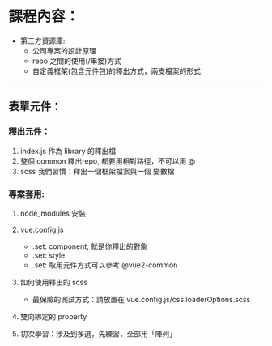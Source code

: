 
# 課程內容：

- 第三方資源庫: 
    - 公司專案的設計原理
    - repo 之間的使用(/串接)方式
    - 自定義框架(包含元件包)的釋出方式，兩支檔案的形式

--- 

## 表單元件：

### 釋出元件：
1. index.js 作為 library 的釋出檔
2. 整個 common 釋出repo, 都要用相對路徑，不可以用 @
3. scss 我們習慣：釋出一個框架檔案與一個 變數檔

### 專案套用:

1. node_modules 安裝
2. vue.config.js
    -  .set: component, 就是你釋出的對象
    -  .set: style
    -  .set: 取用元件方式可以參考 @vue2-common

3. 如何使用釋出的 scss
    - 最保險的測試方式：請放置在 vue.config.js/css.loaderOptions.scss


1. 雙向綁定的 property
2. 初次學習：涉及到多選，先練習，全部用「陣列」